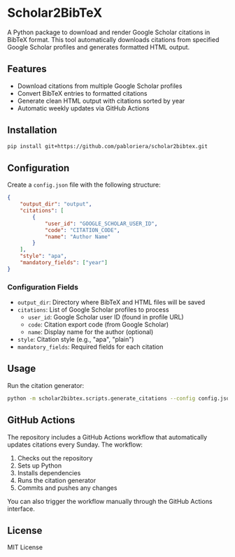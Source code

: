 # Scholar2BibTeX

A Python package to download and render Google Scholar citations in BibTeX format. This tool automatically downloads citations from specified Google Scholar profiles and generates formatted HTML output.

## Features

- Download citations from multiple Google Scholar profiles
- Convert BibTeX entries to formatted citations
- Generate clean HTML output with citations sorted by year
- Automatic weekly updates via GitHub Actions

## Installation

```bash
pip install git+https://github.com/pabloriera/scholar2bibtex.git
```

## Configuration

Create a `config.json` file with the following structure:

```json
{
    "output_dir": "output",
    "citations": [
        {
            "user_id": "GOOGLE_SCHOLAR_USER_ID",
            "code": "CITATION_CODE",
            "name": "Author Name"
        }
    ],
    "style": "apa",
    "mandatory_fields": ["year"]
}
```

### Configuration Fields

- `output_dir`: Directory where BibTeX and HTML files will be saved
- `citations`: List of Google Scholar profiles to process
  - `user_id`: Google Scholar user ID (found in profile URL)
  - `code`: Citation export code (from Google Scholar)
  - `name`: Display name for the author (optional)
- `style`: Citation style (e.g., "apa", "plain")
- `mandatory_fields`: Required fields for each citation

## Usage

Run the citation generator:

```bash
python -m scholar2bibtex.scripts.generate_citations --config config.json
```

## GitHub Actions

The repository includes a GitHub Actions workflow that automatically updates citations every Sunday. The workflow:

1. Checks out the repository
2. Sets up Python
3. Installs dependencies
4. Runs the citation generator
5. Commits and pushes any changes

You can also trigger the workflow manually through the GitHub Actions interface.

## License

MIT License 